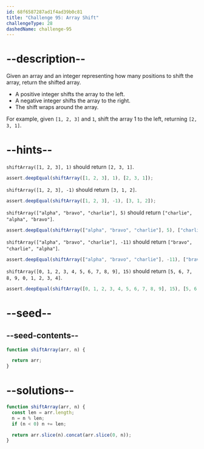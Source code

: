 ```yaml
---
id: 68f6587287ad1f4ad39b0c81
title: "Challenge 95: Array Shift"
challengeType: 28
dashedName: challenge-95
---
```


# --description--

Given an array and an integer representing how many positions to shift the array, return the shifted array.

- A positive integer shifts the array to the left.
- A negative integer shifts the array to the right.
- The shift wraps around the array.

For example, given `[1, 2, 3]` and `1`, shift the array 1 to the left, returning `[2, 3, 1]`.

# --hints--

`shiftArray([1, 2, 3], 1)` should return `[2, 3, 1]`.

```js
assert.deepEqual(shiftArray([1, 2, 3], 1), [2, 3, 1]);
```

`shiftArray([1, 2, 3], -1)` should return `[3, 1, 2]`.

```js
assert.deepEqual(shiftArray([1, 2, 3], -1), [3, 1, 2]);
```

`shiftArray(["alpha", "bravo", "charlie"], 5)` should return `["charlie", "alpha", "bravo"]`.

```js
assert.deepEqual(shiftArray(["alpha", "bravo", "charlie"], 5), ["charlie", "alpha", "bravo"]);
```

`shiftArray(["alpha", "bravo", "charlie"], -11)` should return `["bravo", "charlie", "alpha"]`.

```js
assert.deepEqual(shiftArray(["alpha", "bravo", "charlie"], -11), ["bravo", "charlie", "alpha"]);
```

`shiftArray([0, 1, 2, 3, 4, 5, 6, 7, 8, 9], 15)` should return `[5, 6, 7, 8, 9, 0, 1, 2, 3, 4]`.

```js
assert.deepEqual(shiftArray([0, 1, 2, 3, 4, 5, 6, 7, 8, 9], 15), [5, 6, 7, 8, 9, 0, 1, 2, 3, 4]);
```

# --seed--

## --seed-contents--

```js
function shiftArray(arr, n) {

  return arr;
}
```

# --solutions--

```js
function shiftArray(arr, n) {
  const len = arr.length;
  n = n % len;
  if (n < 0) n += len;

  return arr.slice(n).concat(arr.slice(0, n));
}
```
